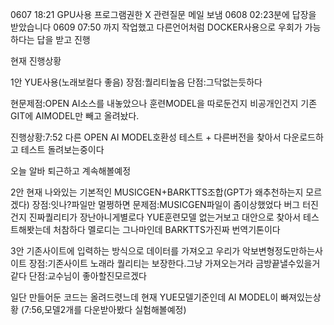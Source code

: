 0607 18:21 GPU사용 프로그램권한 X 
관련질문 메일 보냄
0608 02:23분에 답장을 받았습니다
0609 07:50 까지 작업했고
다른언어처럼
DOCKER사용으로 우회가 가능하다는 답을 받고 진행 

현재 진행상황

1안
YUE사용(노래보컬다 좋음)
장점:퀄리티높음
단점:그닥없는듯하다

현문제점:OPEN AI소스를 내놓았으나 훈련MODEL을 따로둔건지 비공개인건지 기존 GIT에 AIMODEL만 빼고 올려놨다.

진행상황:7:52 다른 OPEN AI MODEL호환성 테스트 + 다른버전을 찾아서 다운로드하고 테스트 돌려보는중이다

오늘 알바 퇴근하고 계속해볼예정

2안
현재 나와있는 기본적인 MUSICGEN+BARKTTS조합(GPT가 왜추천하는지 모르겠다) 
장점:잇나?파일만 멀쩡하면 
문제점:MUSICGEN파일이 좀이상했었다 버그 터진건지
진짜퀄리티가 장난아니게별로다 YUE훈련모델 없는거보고 대안으로 찾아서 테스트해봣는데 처참하다 멜로디는 그나마인데 BARKTTS가진짜 번역기톤이다

3안
기존사이트에 입력하는 방식으로 데이터를 가져오고 우리가 악보변형정도만하는사이트
장점:기존사이트 노래라 퀄리티는 보장한다.그냥 가져오는거라 금방끝낼수있을거같다
단점:교수님이 좋아할진모르겠다


일단 만들어둔 코드는 올려드렷느데 현재 YUE모델기준인데 AI MODEL이 빠져있는상황 (7:56,모델2개를 다운받아봤다 실험해볼예정)
